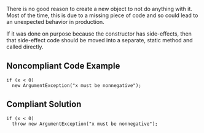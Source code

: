 
There is no good reason to create a new object to not do anything with it. Most of the time, this is due to a missing piece of code and so could lead to an unexpected behavior in production.

If it was done on purpose because the constructor has side-effects, then that side-effect code should be moved into a separate, static method and called directly.

## Noncompliant Code Example


    if (x < 0)
      new ArgumentException("x must be nonnegative");


## Compliant Solution


    if (x < 0)
      throw new ArgumentException("x must be nonnegative");

